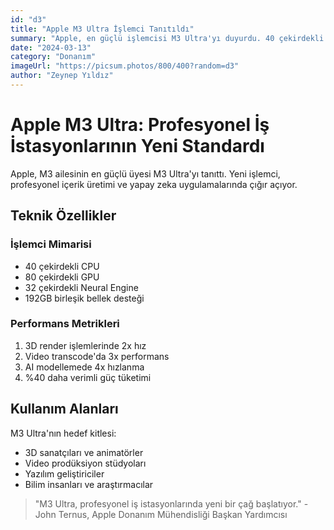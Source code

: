 ```yaml
---
id: "d3"
title: "Apple M3 Ultra İşlemci Tanıtıldı"
summary: "Apple, en güçlü işlemcisi M3 Ultra'yı duyurdu. 40 çekirdekli CPU ve 80 çekirdekli GPU ile sınırları zorluyor."
date: "2024-03-13"
category: "Donanım"
imageUrl: "https://picsum.photos/800/400?random=d3"
author: "Zeynep Yıldız"
---
```


# Apple M3 Ultra: Profesyonel İş İstasyonlarının Yeni Standardı

Apple, M3 ailesinin en güçlü üyesi M3 Ultra'yı tanıttı. Yeni işlemci, profesyonel içerik üretimi ve yapay zeka uygulamalarında çığır açıyor.

## Teknik Özellikler

### İşlemci Mimarisi
- 40 çekirdekli CPU
- 80 çekirdekli GPU
- 32 çekirdekli Neural Engine
- 192GB birleşik bellek desteği

### Performans Metrikleri
1. 3D render işlemlerinde 2x hız
2. Video transcode'da 3x performans
3. AI modellemede 4x hızlanma
4. %40 daha verimli güç tüketimi

## Kullanım Alanları

M3 Ultra'nın hedef kitlesi:
- 3D sanatçıları ve animatörler
- Video prodüksiyon stüdyoları
- Yazılım geliştiriciler
- Bilim insanları ve araştırmacılar

> "M3 Ultra, profesyonel iş istasyonlarında yeni bir çağ başlatıyor." - John Ternus, Apple Donanım Mühendisliği Başkan Yardımcısı 